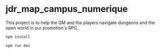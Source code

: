 # jdr_map_campus_numerique

This project is to help the GM and the players navigate dungeons and the open world in our promotion's RPG.

```sh
npm install
```

```sh
npm run dev
```
